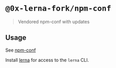 # `@0x-lerna-fork/npm-conf`

> Vendored npm-conf with updates

## Usage

See [npm-conf](https://github.com/kevva/npm-conf#readme)

Install [lerna](https://www.npmjs.com/package/lerna) for access to the `lerna` CLI.
